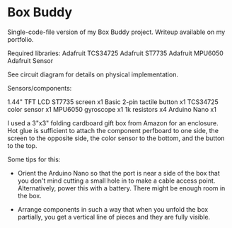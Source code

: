 # Box Buddy
 Single-code-file version of my Box Buddy project. Writeup available on my portfolio.

Required libraries:
Adafruit TCS34725
Adafruit ST7735
Adafruit MPU6050
Adafruit Sensor

See circuit diagram for details on physical implementation.

Sensors/components:

1.44" TFT LCD ST7735 screen x1
Basic 2-pin tactile button x1
TCS34725 color sensor x1
MPU6050 gyroscope x1
1k resistors x4
Arduino Nano x1


I used a 3"x3" folding cardboard gift box from Amazon for an enclosure. Hot glue is sufficient to attach the component perfboard to one side, the screen to the opposite side, the color sensor to the bottom, and the button to the top.

Some tips for this:
- Orient the Arduino Nano so that the port is near a side of the box that you don't mind cutting a small hole in to make a cable access point. Alternatively, power this with a battery. There might be enough room in the box.

- Arrange components in such a way that when you unfold the box partially, you get a vertical line of pieces and they are fully visible.